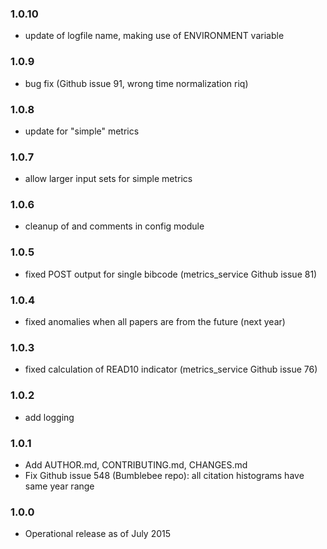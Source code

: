 ### 1.0.10

* update of logfile name, making use of ENVIRONMENT variable

### 1.0.9

* bug fix (Github issue 91, wrong time normalization riq)

### 1.0.8

* update for "simple" metrics

### 1.0.7

* allow larger input sets for simple metrics

### 1.0.6

* cleanup of and comments in config module

### 1.0.5

* fixed POST output for single bibcode (metrics_service Github issue 81)

### 1.0.4

* fixed anomalies when all papers are from the future (next year)

### 1.0.3

* fixed calculation of READ10 indicator (metrics_service Github issue 76)

### 1.0.2

* add logging

### 1.0.1

* Add AUTHOR.md, CONTRIBUTING.md, CHANGES.md
* Fix Github issue 548 (Bumblebee repo): all citation histograms have same year range

### 1.0.0

* Operational release as of July 2015

